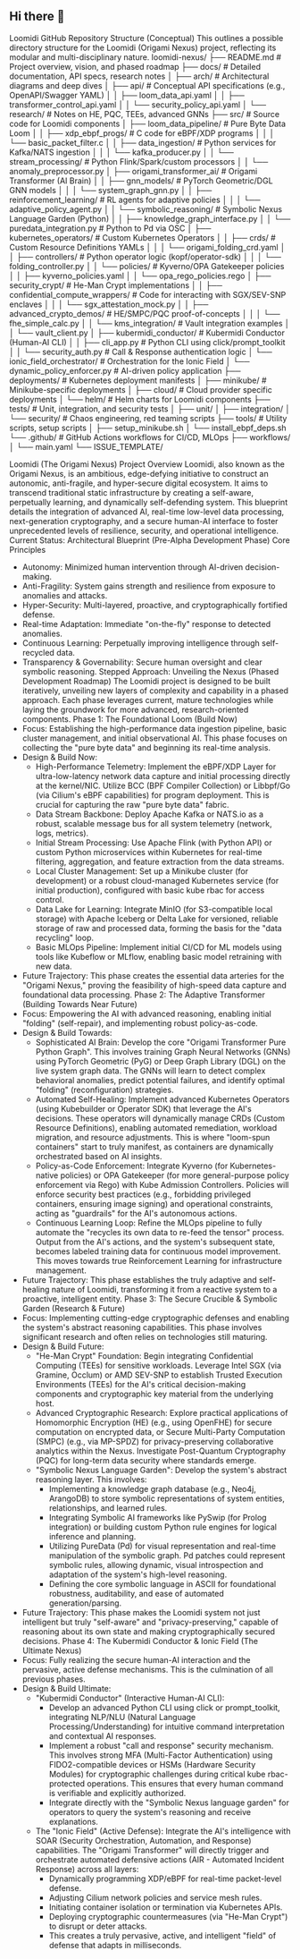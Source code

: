 ## Hi there 👋

<!--
**loomidi/Loomidi** is a ✨ _special_ ✨ repository because its `README.md` (this file) appears on your GitHub profile.

Here are some ideas to get you started:

- 🔭 I’m currently working on ...
- 🌱 I’m currently learning ...
- 👯 I’m looking to collaborate on ...
- 🤔 I’m looking for help with ...
- 💬 Ask me about ...
- 📫 How to reach me: ...
- 😄 Pronouns: ...
- ⚡ Fun fact: ...
-->

Loomidi GitHub Repository Structure (Conceptual)
This outlines a possible directory structure for the Loomidi (Origami Nexus) project, reflecting its modular and multi-disciplinary nature.
loomidi-nexus/
├── README.md                                 # Project overview, vision, and phased roadmap
├── docs/                                     # Detailed documentation, API specs, research notes
│   ├── arch/                                 # Architectural diagrams and deep dives
│   ├── api/                                  # Conceptual API specifications (e.g., OpenAPI/Swagger YAML)
│   │   ├── loom_data_api.yaml
│   │   ├── transformer_control_api.yaml
│   │   └── security_policy_api.yaml
│   └── research/                             # Notes on HE, PQC, TEEs, advanced GNNs
├── src/                                      # Source code for Loomidi components
│   ├── loom_data_pipeline/                   # Pure Byte Data Loom
│   │   ├── xdp_ebpf_progs/                   # C code for eBPF/XDP programs
│   │   │   └── basic_packet_filter.c
│   │   ├── data_ingestion/                   # Python services for Kafka/NATS ingestion
│   │   │   └── kafka_producer.py
│   │   └── stream_processing/                # Python Flink/Spark/custom processors
│   │       └── anomaly_preprocessor.py
│   ├── origami_transformer_ai/               # Origami Transformer (AI Brain)
│   │   ├── gnn_models/                       # PyTorch Geometric/DGL GNN models
│   │   │   └── system_graph_gnn.py
│   │   ├── reinforcement_learning/           # RL agents for adaptive policies
│   │   │   └── adaptive_policy_agent.py
│   │   └── symbolic_reasoning/               # Symbolic Nexus Language Garden (Python)
│   │       ├── knowledge_graph_interface.py
│   │       └── puredata_integration.py       # Python to Pd via OSC
│   ├── kubernetes_operators/                 # Custom Kubernetes Operators
│   │   ├── crds/                             # Custom Resource Definitions YAMLs
│   │   │   └── origami_folding_crd.yaml
│   │   ├── controllers/                      # Python operator logic (kopf/operator-sdk)
│   │   │   └── folding_controller.py
│   │   └── policies/                         # Kyverno/OPA Gatekeeper policies
│   │       ├── kyverno_policies.yaml
│   │       └── opa_rego_policies.rego
│   ├── security_crypt/                       # He-Man Crypt implementations
│   │   ├── confidential_compute_wrappers/    # Code for interacting with SGX/SEV-SNP enclaves
│   │   │   └── sgx_attestation_mock.py
│   │   ├── advanced_crypto_demos/            # HE/SMPC/PQC proof-of-concepts
│   │   │   └── fhe_simple_calc.py
│   │   └── kms_integration/                  # Vault integration examples
│   │       └── vault_client.py
│   ├── kubermidi_conductor/                  # Kubermidi Conductor (Human-AI CLI)
│   │   ├── cli_app.py                        # Python CLI using click/prompt_toolkit
│   │   └── security_auth.py                  # Call & Response authentication logic
│   └── ionic_field_orchestrator/             # Orchestration for the Ionic Field
│       └── dynamic_policy_enforcer.py        # AI-driven policy application
├── deployments/                              # Kubernetes deployment manifests
│   ├── minikube/                             # Minikube-specific deployments
│   ├── cloud/                                # Cloud provider specific deployments
│   └── helm/                                 # Helm charts for Loomidi components
├── tests/                                    # Unit, integration, and security tests
│   ├── unit/
│   ├── integration/
│   └── security/                             # Chaos engineering, red teaming scripts
├── tools/                                    # Utility scripts, setup scripts
│   ├── setup_minikube.sh
│   └── install_ebpf_deps.sh
└── .github/                                  # GitHub Actions workflows for CI/CD, MLOps
    ├── workflows/
    │   └── main.yaml
    └── ISSUE_TEMPLATE/



Loomidi (The Origami Nexus)
Project Overview
Loomidi, also known as the Origami Nexus, is an ambitious, edge-defying initiative to construct an autonomic, anti-fragile, and hyper-secure digital ecosystem. It aims to transcend traditional static infrastructure by creating a self-aware, perpetually learning, and dynamically self-defending system. This blueprint details the integration of advanced AI, real-time low-level data processing, next-generation cryptography, and a secure human-AI interface to foster unprecedented levels of resilience, security, and operational intelligence.
Current Status: Architectural Blueprint (Pre-Alpha Development Phase)
Core Principles
 * Autonomy: Minimized human intervention through AI-driven decision-making.
 * Anti-Fragility: System gains strength and resilience from exposure to anomalies and attacks.
 * Hyper-Security: Multi-layered, proactive, and cryptographically fortified defense.
 * Real-time Adaptation: Immediate "on-the-fly" response to detected anomalies.
 * Continuous Learning: Perpetually improving intelligence through self-recycled data.
 * Transparency & Governability: Secure human oversight and clear symbolic reasoning.
Stepped Approach: Unveiling the Nexus (Phased Development Roadmap)
The Loomidi project is designed to be built iteratively, unveiling new layers of complexity and capability in a phased approach. Each phase leverages current, mature technologies while laying the groundwork for more advanced, research-oriented components.
Phase 1: The Foundational Loom (Build Now)
 * Focus: Establishing the high-performance data ingestion pipeline, basic cluster management, and initial observational AI. This phase focuses on collecting the "pure byte data" and beginning its real-time analysis.
 * Design & Build Now:
   * High-Performance Telemetry: Implement the eBPF/XDP Layer for ultra-low-latency network data capture and initial processing directly at the kernel/NIC. Utilize BCC (BPF Compiler Collection) or Libbpf/Go (via Cilium's eBPF capabilities) for program deployment. This is crucial for capturing the raw "pure byte data" fabric.
   * Data Stream Backbone: Deploy Apache Kafka or NATS.io as a robust, scalable message bus for all system telemetry (network, logs, metrics).
   * Initial Stream Processing: Use Apache Flink (with Python API) or custom Python microservices within Kubernetes for real-time filtering, aggregation, and feature extraction from the data streams.
   * Local Cluster Management: Set up a Minikube cluster (for development) or a robust cloud-managed Kubernetes service (for initial production), configured with basic kube rbac for access control.
   * Data Lake for Learning: Integrate MinIO (for S3-compatible local storage) with Apache Iceberg or Delta Lake for versioned, reliable storage of raw and processed data, forming the basis for the "data recycling" loop.
   * Basic MLOps Pipeline: Implement initial CI/CD for ML models using tools like Kubeflow or MLflow, enabling basic model retraining with new data.
 * Future Trajectory: This phase creates the essential data arteries for the "Origami Nexus," proving the feasibility of high-speed data capture and foundational data processing.
Phase 2: The Adaptive Transformer (Building Towards Near Future)
 * Focus: Empowering the AI with advanced reasoning, enabling initial "folding" (self-repair), and implementing robust policy-as-code.
 * Design & Build Towards:
   * Sophisticated AI Brain: Develop the core "Origami Transformer Pure Python Graph". This involves training Graph Neural Networks (GNNs) using PyTorch Geometric (PyG) or Deep Graph Library (DGL) on the live system graph data. The GNNs will learn to detect complex behavioral anomalies, predict potential failures, and identify optimal "folding" (reconfiguration) strategies.
   * Automated Self-Healing: Implement advanced Kubernetes Operators (using Kubebuilder or Operator SDK) that leverage the AI's decisions. These operators will dynamically manage CRDs (Custom Resource Definitions), enabling automated remediation, workload migration, and resource adjustments. This is where "loom-spun containers" start to truly manifest, as containers are dynamically orchestrated based on AI insights.
   * Policy-as-Code Enforcement: Integrate Kyverno (for Kubernetes-native policies) or OPA Gatekeeper (for more general-purpose policy enforcement via Rego) with Kube Admission Controllers. Policies will enforce security best practices (e.g., forbidding privileged containers, ensuring image signing) and operational constraints, acting as "guardrails" for the AI's autonomous actions.
   * Continuous Learning Loop: Refine the MLOps pipeline to fully automate the "recycles its own data to re-feed the tensor" process. Output from the AI's actions, and the system's subsequent state, becomes labeled training data for continuous model improvement. This moves towards true Reinforcement Learning for infrastructure management.
 * Future Trajectory: This phase establishes the truly adaptive and self-healing nature of Loomidi, transforming it from a reactive system to a proactive, intelligent entity.
Phase 3: The Secure Crucible & Symbolic Garden (Research & Future)
 * Focus: Implementing cutting-edge cryptographic defenses and enabling the system's abstract reasoning capabilities. This phase involves significant research and often relies on technologies still maturing.
 * Design & Build Future:
   * "He-Man Crypt" Foundation: Begin integrating Confidential Computing (TEEs) for sensitive workloads. Leverage Intel SGX (via Gramine, Occlum) or AMD SEV-SNP to establish Trusted Execution Environments (TEEs) for the AI's critical decision-making components and cryptographic key material from the underlying host.
   * Advanced Cryptographic Research: Explore practical applications of Homomorphic Encryption (HE) (e.g., using OpenFHE) for secure computation on encrypted data, or Secure Multi-Party Computation (SMPC) (e.g., via MP-SPDZ) for privacy-preserving collaborative analytics within the Nexus. Investigate Post-Quantum Cryptography (PQC) for long-term data security where standards emerge.
   * "Symbolic Nexus Language Garden": Develop the system's abstract reasoning layer. This involves:
     * Implementing a knowledge graph database (e.g., Neo4j, ArangoDB) to store symbolic representations of system entities, relationships, and learned rules.
     * Integrating Symbolic AI frameworks like PySwip (for Prolog integration) or building custom Python rule engines for logical inference and planning.
     * Utilizing PureData (Pd) for visual representation and real-time manipulation of the symbolic graph. Pd patches could represent symbolic rules, allowing dynamic, visual introspection and adaptation of the system's high-level reasoning.
     * Defining the core symbolic language in ASCII for foundational robustness, auditability, and ease of automated generation/parsing.
 * Future Trajectory: This phase makes the Loomidi system not just intelligent but truly "self-aware" and "privacy-preserving," capable of reasoning about its own state and making cryptographically secured decisions.
Phase 4: The Kubermidi Conductor & Ionic Field (The Ultimate Nexus)
 * Focus: Fully realizing the secure human-AI interaction and the pervasive, active defense mechanisms. This is the culmination of all previous phases.
 * Design & Build Ultimate:
   * "Kubermidi Conductor" (Interactive Human-AI CLI):
     * Develop an advanced Python CLI using click or prompt_toolkit, integrating NLP/NLU (Natural Language Processing/Understanding) for intuitive command interpretation and contextual AI responses.
     * Implement a robust "call and response" security mechanism. This involves strong MFA (Multi-Factor Authentication) using FIDO2-compatible devices or HSMs (Hardware Security Modules) for cryptographic challenges during critical kube rbac-protected operations. This ensures that every human command is verifiable and explicitly authorized.
     * Integrate directly with the "Symbolic Nexus language garden" for operators to query the system's reasoning and receive explanations.
   * The "Ionic Field" (Active Defense): Integrate the AI's intelligence with SOAR (Security Orchestration, Automation, and Response) capabilities. The "Origami Transformer" will directly trigger and orchestrate automated defensive actions (AIR - Automated Incident Response) across all layers:
     * Dynamically programming XDP/eBPF for real-time packet-level defense.
     * Adjusting Cilium network policies and service mesh rules.
     * Initiating container isolation or termination via Kubernetes APIs.
     * Deploying cryptographic countermeasures (via "He-Man Crypt") to disrupt or deter attacks.
     * This creates a truly pervasive, active, and intelligent "field" of defense that adapts in milliseconds.









